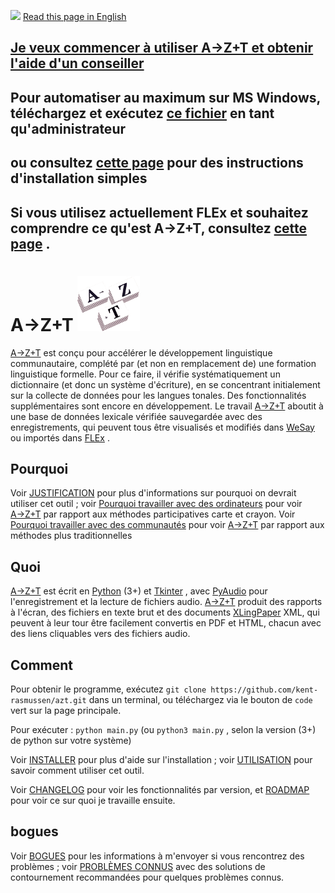 <a href="https://gitlocalize.com/repo/7965/fr?utm_source=badge"></a><img src="https://gitlocalize.com/repo/7965/fr/badge.svg"> <a href="../README.md">Read this page in English</a>

## [Je veux commencer à utiliser A→Z+T et obtenir l'aide d'un conseiller](HELP_PREREQUISITES.md)

## Pour automatiser au maximum sur MS Windows, téléchargez et exécutez [ce fichier](RunMetoInstall.bat?raw=true) en tant qu'administrateur

## ou consultez [cette page](SIMPLEINSTALL.md) pour des instructions d'installation simples

## Si vous utilisez actuellement FLEx et souhaitez comprendre ce qu'est A→Z+T, consultez [cette page](OWL_GUIDE.md) .

# A→Z+T ![CV](../images/AZT%20stacks6_icon.png "AZT")

[A→Z+T](https://github.com/kent-rasmussen/azt) est conçu pour accélérer le développement linguistique communautaire, complété par (et non en remplacement de) une formation linguistique formelle. Pour ce faire, il vérifie systématiquement un dictionnaire (et donc un système d'écriture), en se concentrant initialement sur la collecte de données pour les langues tonales. Des fonctionnalités supplémentaires sont encore en développement. Le travail [A→Z+T](https://github.com/kent-rasmussen/azt) aboutit à une base de données lexicale vérifiée sauvegardée avec des enregistrements, qui peuvent tous être visualisés et modifiés dans [WeSay](https://software.sil.org/wesay/) ou importés dans [FLEx](https://software.sil.org/fieldworks/) .

<!-- It is designed to *supplement* (not replace) formal training, on the one hand, and *facilitate* a particular kind of language development on the other, so it may not do what you want —it certainly does not do everything. If you want to get as many people involved in the development of their own language as possible, in a manner that results in a checked lexical database backed up by sound files, then this tool is for you. -->

## Pourquoi

Voir [JUSTIFICATION](RATIONALE.md) pour plus d'informations sur pourquoi on devrait utiliser cet outil ; voir [Pourquoi travailler avec des ordinateurs](WHYCOMPUTERS.md) pour voir [A→Z+T](https://github.com/kent-rasmussen/azt) par rapport aux méthodes participatives carte et crayon. Voir [Pourquoi travailler avec des communautés](WHYCOMMUNITIES.md) pour voir [A→Z+T](https://github.com/kent-rasmussen/azt) par rapport aux méthodes plus traditionnelles

## Quoi

[A→Z+T](https://github.com/kent-rasmussen/azt) est écrit en [Python](https://python.org) (3+) et [Tkinter](https://docs.python.org/3/library/tkinter.html) , avec [PyAudio](https://pypi.org/project/PyAudio/) pour l'enregistrement et la lecture de fichiers audio. [A→Z+T](https://github.com/kent-rasmussen/azt) produit des rapports à l'écran, des fichiers en texte brut et des documents [XLingPaper](https://software.sil.org/xlingpaper/) XML, qui peuvent à leur tour être facilement convertis en PDF et HTML, chacun avec des liens cliquables vers des fichiers audio.

## Comment

Pour obtenir le programme, exécutez `git clone https://github.com/kent-rasmussen/azt.git` dans un terminal, ou téléchargez via le bouton de `code` vert sur la page principale.

Pour exécuter : `python main.py` (ou `python3 main.py` , selon la version (3+) de python sur votre système)

Voir [INSTALLER](INSTALL.md) pour plus d'aide sur l'installation ; voir [UTILISATION](USAGE.md) pour savoir comment utiliser cet outil.

Voir [CHANGELOG](CHANGELOG.md) pour voir les fonctionnalités par version, et [ROADMAP](ROADMAP.md) pour voir ce sur quoi je travaille ensuite.

## bogues

Voir [BOGUES](BUGS.md) pour les informations à m'envoyer si vous rencontrez des problèmes ; voir [PROBLÈMES CONNUS](KNOWNISSUES.md) avec des solutions de contournement recommandées pour quelques problèmes connus.
